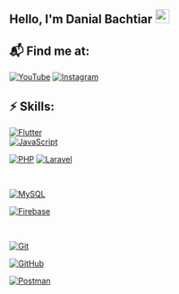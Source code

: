 ## Hello, I'm Danial Bachtiar  <img src="https://media.giphy.com/media/hvRJCLFzcasrR4ia7z/giphy.gif" width="25px"></a>

## 📬 Find me at:

[![YouTube](https://img.shields.io/badge/YouTube-Frave_Developer-FF0000?style=for-the-badge&logo=youtube&logoColor=white&labelColor=101010)](https://www.youtube.com/channel/UCWnNdUXkRCF4t5gVW8uoqzA/featured)
[![Instagram](https://img.shields.io/badge/Instagram-@FraveDev-E4405F?style=for-the-badge&logo=instagram&logoColor=white&labelColor=101010)](https://www.instagram.com/danzf_/)
<!-- [![Gmail](https://img.shields.io/badge/Gmail-Frave.developer@gmail.com-ff0000?style=for-the-badge&logo=gmail&logoColor=white&labelColor=101010)](https://cutt.ly/pckBg9D)
 -->
## ⚡ Skills:
[![Flutter](https://img.shields.io/badge/Flutter-4a5fff?style=for-the-badge&logo=flutter&logoColor=white&labelColor=101010)]()
</br>
[![JavaScript](https://img.shields.io/badge/JavaScript-F7DF1E?style=for-the-badge&logo=javascript&logoColor=white&labelColor=101010)]()
<!-- [![TypeScript](https://img.shields.io/badge/TypeScript-007ACC?style=for-the-badge&logo=typescript&logoColor=white&labelColor=101010)]() -->
<!-- [![Node.JS](https://img.shields.io/badge/Node.JS-339933?style=for-the-badge&logo=node.js&logoColor=white&labelColor=101010)]() -->
[![PHP](https://img.shields.io/badge/PHP-777BB4?style=for-the-badge&logo=PHP&logoColor=white&labelColor=101010)]()
[![Laravel](https://img.shields.io/badge/laravel-FF2D20?style=for-the-badge&logo=Laravel&logoColor=white&labelColor=101010)]()
<!-- [![Vue.Js](https://img.shields.io/badge/vue.js-4FC08D?style=for-the-badge&logo=vue.js&logoColor=white&labelColor=101010)]() -->
</br>
<!-- [![MongoDB](https://img.shields.io/badge/MongoDB-47A248?style=for-the-badge&logo=mongodb&logoColor=white&labelColor=101010)]() -->

[![MySQL](https://img.shields.io/badge/MySQL-4479A1?style=for-the-badge&logo=mysql&logoColor=white&labelColor=101010)]()

[![Firebase](https://img.shields.io/badge/Firebase-FFCA28?style=for-the-badge&logo=firebase&logoColor=white&labelColor=101010)]()

<!-- [![MicrosoftSQL](https://img.shields.io/badge/Microsoft%20SQL%20SERVER-CC2927?style=for-the-badge&logo=microsoft%20sql%20server&logoColor=white&labelColor=101010)]() -->
</br>

[![Git](https://img.shields.io/badge/Git-ff6340?style=for-the-badge&logo=git&logoColor=white&labelColor=101010)]()

[![GitHub](https://img.shields.io/badge/GitHub-181717?style=for-the-badge&logo=github&logoColor=white&labelColor=101010)]()

[![Postman](https://img.shields.io/badge/Postman-FF6C37?style=for-the-badge&logo=Postman&logoColor=white&labelColor=101010)]()


